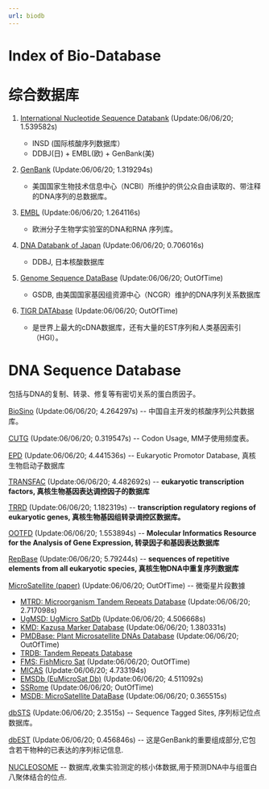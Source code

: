 ```yaml
---
url: biodb
---
```


# Index of Bio-Database



# 综合数据库

1. [International Nucleotide Sequence Databank](http://www.insdc.org/) (Update:06/06/20; 1.539582s)
    - INSD (国际核酸序列数据库）
    - DDBJ(日) + EMBL(欧) + GenBank(美)

2. [GenBank](http://www.ncbi.nlm.nih.gov/Web/Genbank/) (Update:06/06/20; 1.319294s)
    - 美国国家生物技术信息中心（NCBI）所维护的供公众自由读取的、带注释的DNA序列的总数据库。

3. [EMBL](http://www.ebi.ac.uk/embl.html) (Update:06/06/20; 1.264116s)
    - 欧洲分子生物学实验室的DNA和RNA 序列库。


3. [DNA Databank of Japan](http://www.ddbj.nig.ac.jp/) (Update:06/06/20; 0.706016s)
    - DDBJ, 日本核酸数据库

4. [Genome Sequence DataBase](http://www.ncgr.org/gsdb/) (Update:06/06/20; OutOfTime)
    - GSDB, 由美国国家基因组资源中心（NCGR）维护的DNA序列关系数据库

5. [TIGR DATAbase](http://www.tigr.org/tdb/hcd/overview.html) (Update:06/06/20; OutOfTime)
    - 是世界上最大的cDNA数据库，还有大量的EST序列和人类基因索引（HGI）。



# DNA Sequence Database

包括与DNA的复制、转录、修复等有密切关系的蛋白质因子。

[BioSino](http://www.biosino.org/) (Update:06/06/20; 4.264297s) -- 中国自主开发的核酸序列公共数据库。

[CUTG](http://www.kazusa.or.jp/codon/) (Update:06/06/20; 0.319547s) -- Codon Usage, MM子使用频度表。

[EPD](https://epd.epfl.ch//index.php) (Update:06/06/20; 4.441536s) -- Eukaryotic Promotor Database, 真核生物启动子数据库

[TRANSFAC](http://gene-regulation.com/pub/databases.html) (Update:06/06/20; 4.482692s) -- <b title="TRANSFAC® provides data on eukaryotic transcription factors, their experimentally-proven binding sites, consensus binding sequences (positional weight matrices) and regulated genes. TRANSCompel contains data on eukaryotic transcription factors experimentally proven to act together in a synergistic or antagonistic manner.">eukaryotic transcription factors, 真核生物基因表达调控因子的数据库</b>

[TRRD](http://wwwmgs.bionet.nsc.ru/mgs/gnw/trrd/) (Update:06/06/20; 1.182319s) -- <b title="TRRD is a unique information resource, accumulating information on structural and functional organization of transcription regulatory regions of eukaryotic genes. Only experimentally confirmed information is included into TRRD."> transcription regulatory regions of eukaryotic genes, 真核生物基因组转录调控区数据库。</b>

[OOTFD](http://www.ifti.org/) (Update:06/06/20; 1.553894s) -- <b title ="MIRAGE (Molecular Informatics Resource for the Analysis of Gene Expression) is a web site dedicated to methodologies, tools, and technologies relating to gene expression information. MIRAGE is a web resource of the Institute for Transcriptional Informatics. Buttons to the right link to IFTI sequence analysis and database services. Buttons in the lower frame offer links to other resources in the area of gene expression and regulation. For information on bioinformatics products using IFTI materials, please visit the Products page. For questions and comments regarding this web resource, please send a message to IFTI.	">Molecular Informatics Resource for the Analysis of Gene Expression, 转录因子和基因表达数据库</b>

[RepBase](http://www.girinst.org/server/repbase.html) (Update:06/06/20; 5.79244s) -- <b title="Repbase Update is an Electronic Journal established in 1997 by Genetic Information Research Institute with partial grant support from the NIH (grant 1 P41 LM062252), and it is based on our previous work (Jurka et al., 1992; Jurka, 1993, 1994, 1995, NCBI Repository) which originated thanks to the support from the Department of Energy. The new format is designed to institutionalize this publication, in order to provide an uninterrupted supply of quality information to the genome sequencing communities.
Our goal is to collect, review and systematically organize representative examples or consensus sequences of repetitive elements from all eukaryotic species. Currently, Repbase Update is being updated several times a year based on cumulative submissions from individual researchers. Many entries represent original information not published anywhere else. The sequence data and other information is organized in a computer-readable format.">sequences of repetitive elements from all eukaryotic species, 真核生物DNA中重复序列数据库</b>

[MicroSatellite (paper)](https://academic.oup.com/nar/article/48/D1/D155/5584837) (Update:06/06/20; OutOfTime) -- 微衛星片段數據
- [MTRD: Microorganism Tandem Repeats Database](http://minisatellites.u-psud.fr) (Update:06/06/20; 2.717098s)
- [UgMSD: UgMicro SatDb](http://veenuash.info/web1/index.html) (Update:06/06/20; 4.506668s)
- [KMD: Kazusa Marker Database](http://marker.kazusa.or.jp/) (Update:06/06/20; 1.380331s)
- [PMDBase: Plant Microsatellite DNAs Database](http://www.sesame-bioinfo.org/PMDBase/index.html) (Update:06/06/20; OutOfTime)
- [TRDB: Tandem Repeats Database](https://tandem.bu.edu/cgi-bin/trdb/trdb.exe?taskid=0)
- [FMS: FishMicro Sat](http://mail.nbfgr.res.in/fishmicrosat/) (Update:06/06/20; OutOfTime)
- [MICAS](http://www.mcr.org.in/micas/) (Update:06/06/20; 4.733194s)
- [EMSDb (EuMicroSat Db)](http://www.veenuash.info/) (Update:06/06/20; 4.511092s)
- [SSRome](http://mggm-lab.easyomics.org/) (Update:06/06/20; OutOfTime)
- [MSDB: MicroSatellite DataBase](https://data.ccmb.res.in/msdb) (Update:06/06/20; 0.365515s)

[dbSTS](http://www.ncbi.nlm.nih.gov/dbSTS/) (Update:06/06/20; 2.3515s) -- Sequence Tagged Sites, 序列标记位点数据库。

[dbEST](http://www.ncbi.nlm.nih.gov/dbEST/) (Update:06/06/20; 0.456846s) -- 这是GenBank的重要组成部分,它包含若干物种的已表达的序列标记信息.

[NUCLEOSOME](ftp://ftp.ebi.ac.uk/pub/databases/nucleosomal_dna/) -- 数据库,收集实验测定的核小体数据,用于预测DNA中与组蛋白八聚体结合的位点.
